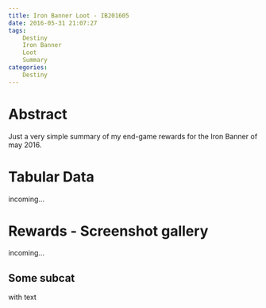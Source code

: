 ```yaml
---
title: Iron Banner Loot - IB201605
date: 2016-05-31 21:07:27
tags:
    Destiny
    Iron Banner
    Loot
    Summary
categories:
    Destiny
---
```


# Abstract

Just a very simple summary of my end-game rewards for the Iron Banner of may 2016.

# Tabular Data

incoming...

# Rewards - Screenshot gallery

incoming...

## Some subcat

with text